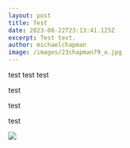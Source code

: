```yaml
---
layout: post
title: Test
date: 2023-08-22T23:13:41.125Z
excerpt: Test text.
author: michaelchapman
image: /images/23chapman79_o.jpg
---
```

test test test

test

test 

test

![](/images/01_alsdorf-1024x575.jpg)
